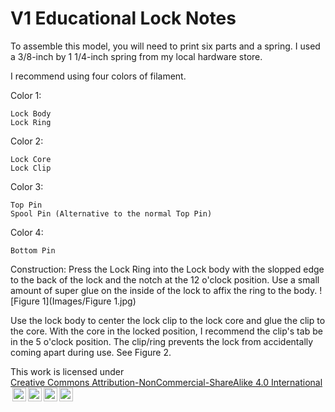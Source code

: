 # V1 Educational Lock Notes

To assemble this model, you will need to print six parts and a spring. I used a 3/8-inch by 1 1/4-inch spring from my local hardware store.

I recommend using four colors of filament.

Color 1: 

	Lock Body
	Lock Ring

Color 2:

	Lock Core
	Lock Clip

Color 3:

	Top Pin
	Spool Pin (Alternative to the normal Top Pin)

Color 4:

	Bottom Pin


Construction:
Press the Lock Ring into the Lock body with the slopped edge to the back of the lock and the notch at the 12 o'clock position. Use a small amount of super glue on the inside of the lock to affix the ring to the body. 
![Figure 1](Images/Figure 1.jpg)

Use the lock body to center the lock clip to the lock core and glue the clip to the core. With the core in the locked position, I recommend the clip's tab be in the 5 o'clock position. The clip/ring prevents the lock from accidentally coming apart during use.
See Figure 2.



 <p xmlns:cc="http://creativecommons.org/ns#" >This work is licensed under <a href="https://creativecommons.org/licenses/by-nc-sa/4.0/?ref=chooser-v1" target="_blank" rel="license noopener noreferrer" style="display:inline-block;">Creative Commons Attribution-NonCommercial-ShareAlike 4.0 International<img style="height:22px!important;margin-left:3px;vertical-align:text-bottom;" src="https://mirrors.creativecommons.org/presskit/icons/cc.svg?ref=chooser-v1" alt=""><img style="height:22px!important;margin-left:3px;vertical-align:text-bottom;" src="https://mirrors.creativecommons.org/presskit/icons/by.svg?ref=chooser-v1" alt=""><img style="height:22px!important;margin-left:3px;vertical-align:text-bottom;" src="https://mirrors.creativecommons.org/presskit/icons/nc.svg?ref=chooser-v1" alt=""><img style="height:22px!important;margin-left:3px;vertical-align:text-bottom;" src="https://mirrors.creativecommons.org/presskit/icons/sa.svg?ref=chooser-v1" alt=""></a></p> 
